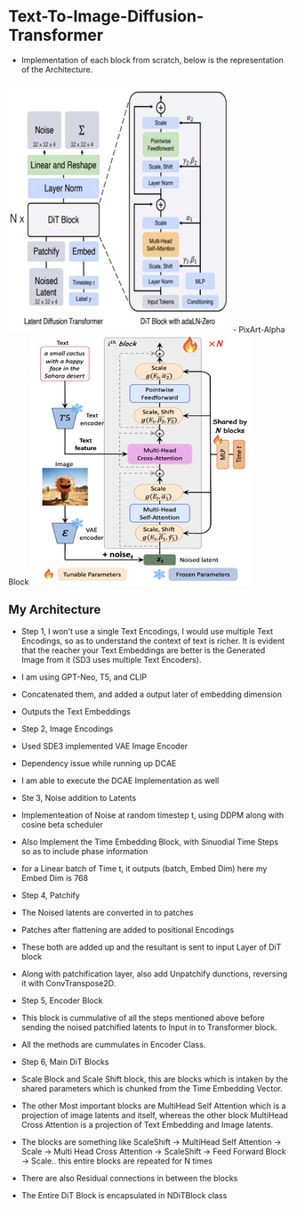 # Text-To-Image-Diffusion-Transformer
- Implementation of each block from scratch, below is the representation of the Architecture.
<img src="Images/Architecture.png" width="400" height="450"/>
- PixArt-Alpha Block
<img src="Images/t2i.png" width="400" height="450"/>

## My Architecture
- Step 1, I won't use a single Text Encodings, I would use multiple Text Encodings, so as to understand the context of text is richer. It is evident that the reacher your Text Embeddings are better is the Generated Image from it (SD3 uses multiple Text Encoders).
- I am using GPT-Neo, T5, and CLIP
- Concatenated them, and added a output later of embedding dimension 
- Outputs the Text Embeddings


- Step 2, Image Encodings
- Used SDE3 implemented VAE Image Encoder
- Dependency issue while running up DCAE
- I am able to execute the DCAE Implementation as well


- Ste 3, Noise addition to Latents
- Implementeation of Noise at random timestep t, using DDPM along with cosine beta scheduler
- Also Implement the Time Embedding Block, with Sinuodial Time Steps so as to include phase information
- for a Linear batch of Time t, it outputs (batch, Embed Dim) here my Embed Dim is 768


- Step 4, Patchify
- The Noised latents are converted in to patches
- Patches after flattening are added to positional Encodings
- These both are added up and the resultant is sent to input Layer of DiT block
- Along with patchification layer, also add Unpatchify dunctions, reversing it with ConvTranspose2D.


- Step 5, Encoder Block
- This block is cummulative of all the steps mentioned above before sending the noised patchified latents
to Input in to Transformer block.
- All the methods are cummulates in Encoder Class.


- Step 6, Main DiT Blocks
- Scale Block and Scale Shift block, this are blocks which is intaken by the shared parameters which is 
chunked from the Time Embedding Vector.
- The other Most important blocks are MultiHead Self Attention which is a projection of image latents and itself, 
whereas the other block MultiHead Cross Attention is a projection of Text Embedding and Image latents.
- The blocks are something like ScaleShift -> MultiHead Self Attention -> Scale -> Multi Head Cross Attention ->
ScaleShift -> Feed Forward Block -> Scale.. this entire blocks are repeated for N times
- There are also Residual connections in between the blocks
- The Entire DiT Block is encapsulated in NDiTBlock class

